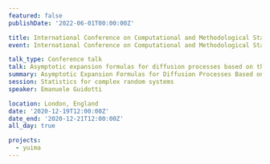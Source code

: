 ```yaml
---
featured: false
publishDate: '2022-06-01T00:00:00Z'

title: International Conference on Computational and Methodological Statistics (CMStatistics)
event: International Conference on Computational and Methodological Statistics

talk_type: Conference talk
talk: Asymptotic expansion formulas for diffusion processes based on the perturbation method
summary: Asymptotic Expansion Formulas for Diffusion Processes Based on the Perturbation Method
session: Statistics for complex random systems
speaker: Emanuele Guidotti

location: London, England
date: '2020-12-19T12:00:00Z'
date_end: '2020-12-21T12:00:00Z'
all_day: true

projects:
  - yuima
---
```

